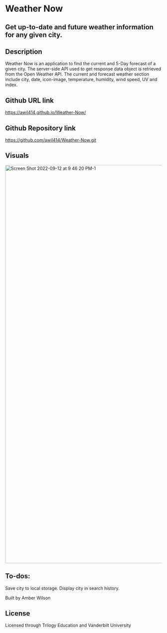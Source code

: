 # Weather Now

## Get up-to-date and future weather information for any given city.

## Description
Weather Now is an application to find the current and 5-Day forecast of a given city. The server-side API used to get response data object is retrieved from the Open Weather API. The current and forecast weather section include city, date, icon-image, temperature, humidity, wind speed, UV and index.

## Github URL link
 https://awil414.github.io/Weather-Now/
 
 ## Github Repository link
 https://github.com/awil414/Weather-Now.git

 ## Visuals
<img width="1280" alt="Screen Shot 2022-09-12 at 9 46 20 PM-1" src="https://user-images.githubusercontent.com/109228469/189797509-6338154f-c8fa-4e00-b628-e753fe28d34e.png">
 
 ## To-dos:
Save city to local storage.
Display city in search history.

Built by Amber Wilson

## License
Licensed through Trilogy Education and Vanderbilt University 
